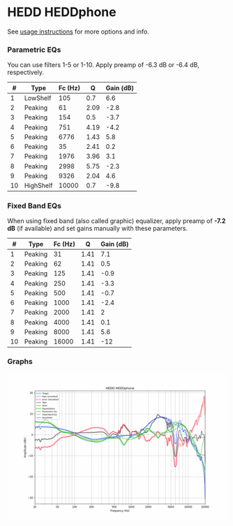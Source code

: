 # HEDD HEDDphone
See [usage instructions](https://github.com/jaakkopasanen/AutoEq#usage) for more options and info.

### Parametric EQs
You can use filters 1-5 or 1-10. Apply preamp of -6.3 dB or -6.4 dB, respectively.

|   # | Type      |   Fc (Hz) |    Q |   Gain (dB) |
|-----|-----------|-----------|------|-------------|
|   1 | LowShelf  |       105 | 0.7  |         6.6 |
|   2 | Peaking   |        61 | 2.09 |        -2.8 |
|   3 | Peaking   |       154 | 0.5  |        -3.7 |
|   4 | Peaking   |       751 | 4.19 |        -4.2 |
|   5 | Peaking   |      6776 | 1.43 |         5.8 |
|   6 | Peaking   |        35 | 2.41 |         0.2 |
|   7 | Peaking   |      1976 | 3.96 |         3.1 |
|   8 | Peaking   |      2998 | 5.75 |        -2.3 |
|   9 | Peaking   |      9326 | 2.04 |         4.6 |
|  10 | HighShelf |     10000 | 0.7  |        -9.8 |

### Fixed Band EQs
When using fixed band (also called graphic) equalizer, apply preamp of **-7.2 dB** (if available) and set gains manually with these parameters.

|   # | Type    |   Fc (Hz) |    Q |   Gain (dB) |
|-----|---------|-----------|------|-------------|
|   1 | Peaking |        31 | 1.41 |         7.1 |
|   2 | Peaking |        62 | 1.41 |         0.5 |
|   3 | Peaking |       125 | 1.41 |        -0.9 |
|   4 | Peaking |       250 | 1.41 |        -3.3 |
|   5 | Peaking |       500 | 1.41 |        -0.7 |
|   6 | Peaking |      1000 | 1.41 |        -2.4 |
|   7 | Peaking |      2000 | 1.41 |         2   |
|   8 | Peaking |      4000 | 1.41 |         0.1 |
|   9 | Peaking |      8000 | 1.41 |         5.6 |
|  10 | Peaking |     16000 | 1.41 |       -12   |

### Graphs
![](./HEDD%20HEDDphone.png)
